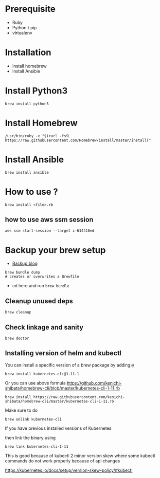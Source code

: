 Prerequisite
============
* Ruby
* Python / pip
* virtualenv

Installation
==========

* Install homebrew
* Install Ansible

Install Python3
=================
```
brew install python3
```

Install Homebrew
=============
```
/usr/bin/ruby -e "$(curl -fsSL https://raw.githubusercontent.com/Homebrew/install/master/install)"
```

Install Ansible
=============
```
brew install ansible
```


How to use ?
===============
```
brew install <file>.rb
```

how to use aws ssm session
------------------------

```
aws ssm start-session --target i-614416ed
```

Backup your brew setup
======================
* [Backup blog](https://tomlankhorst.nl/brew-bundle-restore-backup/)

```
brew bundle dump
# creates or overwrites a Brewfile
```

* cd here and run `brew bundle`

Cleanup unused deps
----------------

```
brew cleanup
```

Check linkage and sanity
-----------------

```
brew doctor
```


Installing version of helm and kubectl
---------------
You can install a specific version of a brew package by adding `@`

```
brew install kubernetes-cli@1.11.1
```

Or you can use above formula https://github.com/kenichi-shibata/homebrew-cli/blob/master/kubernetes-cli-1-11.rb

```
brew install https://raw.githubusercontent.com/kenichi-shibata/homebrew-cli/master/kubernetes-cli-1-11.rb
```

Make sure to do 

``` 
brew unlink kubernetes-cli 
```

If you have previous installed versions of Kubernetes


then link the binary using

```
brew link kubernetes-cli-1-11                                                                                                 
```


This is good because of kubectl 2 minor version skew where some kubectl commands do not work properly because of api changes

https://kubernetes.io/docs/setup/version-skew-policy/#kubectl
